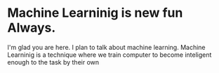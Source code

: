 # Machine Learninig is new fun Always.

I'm glad you are here. I plan to talk about machine learning. Machine Learninig is a technique where we train computer to become inteligent enough to the task by their own 
